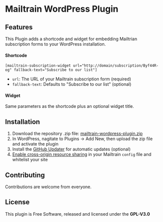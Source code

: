 # Mailtrain WordPress Plugin

## Features

This Plugin adds a shortcode and widget for embedding Mailtrian subscription forms to your WordPress installation.

#### Shortcode

```
[mailtrain-subscription-widget url="http://domain/subscription/Byf44R-og" fallback-text="Subscribe to our list"]
```
- `url`: The URL of your Mailtrain subscription form (required)
- `fallback-text`: Defaults to "Subscribe to our list" (optional)

#### Widget

Same parameters as the shortcode plus an optional widget title.

## Installation

1. Download the repository .zip file: [mailtrain-wordpress-plugin.zip](https://github.com/loftwah/mailtrain-wordpress-plugin/archive/master.zip)
2. In WordPress, nagitate to Plugins → Add New, then upload the zip file and activate the plugin
3. Install the [GitHub Updater](https://github.com/afragen/github-updater) for automatic updates (optional)
4. [Enable cross-origin resource sharing](https://github.com/Mailtrain-org/mailtrain#subscription-widget) in your Mailtrain `config` file and whitelist your site

## Contributing

Contributions are welcome from everyone.

## License

This plugin is Free Software, released and licensed under the **GPL-V3.0**
